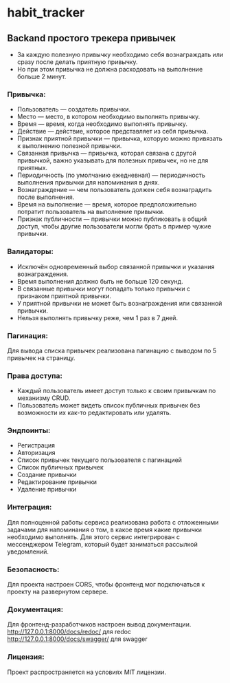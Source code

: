 # habit_tracker
## Backand простого трекера привычек

+ За каждую полезную привычку необходимо себя вознаграждать или сразу после делать приятную привычку.
+ Но при этом привычка не должна расходовать на выполнение больше 2 минут. 


### Привычка:
+ Пользователь — создатель привычки.
+ Место — место, в котором необходимо выполнять привычку.
+ Время — время, когда необходимо выполнять привычку.
+ Действие — действие, которое представляет из себя привычка.
+ Признак приятной привычки — привычка, которую можно привязать к выполнению полезной привычки.
+ Связанная привычка — привычка, которая связана с другой привычкой, важно указывать для полезных привычек, но не для приятных.
+ Периодичность (по умолчанию ежедневная) — периодичность выполнения привычки для напоминания в днях.
+ Вознаграждение — чем пользователь должен себя вознаградить после выполнения.
+ Время на выполнение — время, которое предположительно потратит пользователь на выполнение привычки.
+ Признак публичности — привычки можно публиковать в общий доступ, чтобы другие пользователи могли брать в пример чужие привычки.


### Валидаторы:
+ Исключён одновременный выбор связанной привычки и указания вознаграждения.
+ Время выполнения должно быть не больше 120 секунд.
+ В связанные привычки могут попадать только привычки с признаком приятной привычки.
+ У приятной привычки не может быть вознаграждения или связанной привычки.
+ Нельзя выполнять привычку реже, чем 1 раз в 7 дней.


### Пагинация:
Для вывода списка привычек реализована пагинацию с выводом по 5 привычек на страницу.

### Права доступа:
+ Каждый пользователь имеет доступ только к своим привычкам по механизму CRUD.
+ Пользователь может видеть список публичных привычек без возможности их как-то редактировать или удалять.


### Эндпоинты:
+ Регистрация
+ Авторизация
+ Список привычек текущего пользователя с пагинацией
+ Список публичных привычек
+ Создание привычки
+ Редактирование привычки
+ Удаление привычки


### Интеграция:
Для полноценной работы сервиса реализована работа с отложенными задачами для напоминания о том, 
в какое время какие привычки необходимо выполнять. Для этого сервис интегрирован с мессенджером Telegram, 
который будет заниматься рассылкой уведомлений.


### Безопасность:
Для проекта настроен CORS, чтобы фронтенд мог подключаться к проекту на развернутом сервере.


### Документация:
Для фронтенд-разработчиков настроен вывод документации.
http://127.0.0.1:8000/docs/redoc/ для redoc
http://127.0.0.1:8000/docs/swagger/ для swagger


### Лицензия:
Проект распространяется на условиях MIT лицензии.